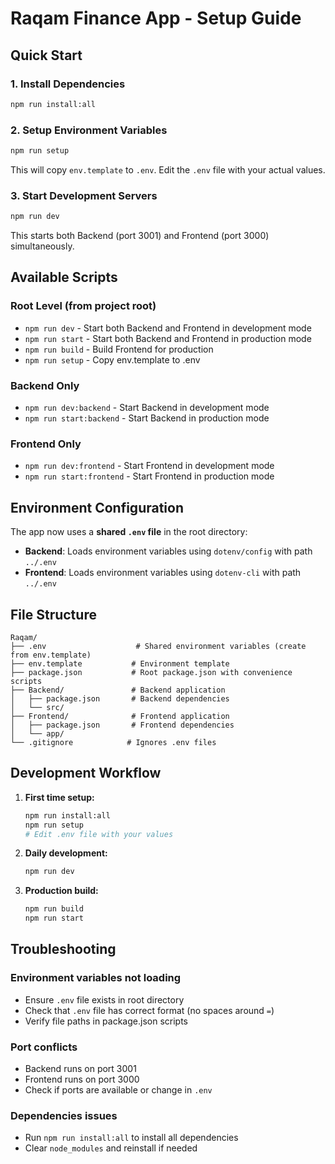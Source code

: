 # Raqam Finance App - Setup Guide

## Quick Start

### 1. Install Dependencies
```bash
npm run install:all
```

### 2. Setup Environment Variables
```bash
npm run setup
```
This will copy `env.template` to `.env`. Edit the `.env` file with your actual values.

### 3. Start Development Servers
```bash
npm run dev
```
This starts both Backend (port 3001) and Frontend (port 3000) simultaneously.

## Available Scripts

### Root Level (from project root)
- `npm run dev` - Start both Backend and Frontend in development mode
- `npm run start` - Start both Backend and Frontend in production mode
- `npm run build` - Build Frontend for production
- `npm run setup` - Copy env.template to .env

### Backend Only
- `npm run dev:backend` - Start Backend in development mode
- `npm run start:backend` - Start Backend in production mode

### Frontend Only
- `npm run dev:frontend` - Start Frontend in development mode
- `npm run start:frontend` - Start Frontend in production mode

## Environment Configuration

The app now uses a **shared `.env` file** in the root directory:

- **Backend**: Loads environment variables using `dotenv/config` with path `../.env`
- **Frontend**: Loads environment variables using `dotenv-cli` with path `../.env`

## File Structure
```
Raqam/
├── .env                    # Shared environment variables (create from env.template)
├── env.template           # Environment template
├── package.json           # Root package.json with convenience scripts
├── Backend/               # Backend application
│   ├── package.json       # Backend dependencies
│   └── src/
├── Frontend/              # Frontend application
│   ├── package.json       # Frontend dependencies
│   └── app/
└── .gitignore            # Ignores .env files
```

## Development Workflow

1. **First time setup:**
   ```bash
   npm run install:all
   npm run setup
   # Edit .env file with your values
   ```

2. **Daily development:**
   ```bash
   npm run dev
   ```

3. **Production build:**
   ```bash
   npm run build
   npm run start
   ```

## Troubleshooting

### Environment variables not loading
- Ensure `.env` file exists in root directory
- Check that `.env` file has correct format (no spaces around `=`)
- Verify file paths in package.json scripts

### Port conflicts
- Backend runs on port 3001
- Frontend runs on port 3000
- Check if ports are available or change in `.env`

### Dependencies issues
- Run `npm run install:all` to install all dependencies
- Clear `node_modules` and reinstall if needed
